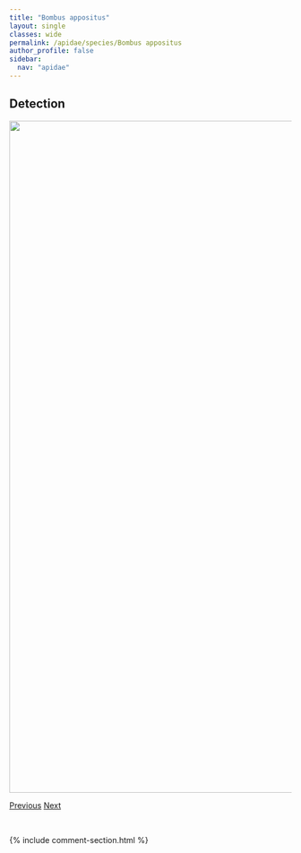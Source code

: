 ```yaml
---
title: "Bombus appositus"
layout: single
classes: wide
permalink: /apidae/species/Bombus appositus
author_profile: false
sidebar:
  nav: "apidae"
---
```


<h2>Detection</h2>

<a href="/ANBC/assets/figures/species/Bombus appositus/range-map.png">
<img src="/ANBC/assets/figures/species/Bombus appositus/range-map.png" height = "1200" width = "800">
</a>

<a href="/profiles/species/Apis mellifera" class="pagination--pager" title="PreviousName">Previous</a> <a href="/profiles/species/Bombus balteatus" class="pagination--pager" title="NextName">Next</a>

<p>&nbsp;</p>

{% include comment-section.html %}
